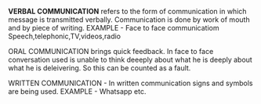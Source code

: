 **VERBAL COMMUNICATION** refers to the form of communication in which message is transmitted verbally.
Communication is done by work of mouth and by piece of writing.
EXAMPLE - Face to face communicatiom
Speech,telephonic,TV,videos,radio

ORAL COMMUNICATION brings quick feedback.
In face to face conversation used is unable to think deeeply about what he is deeply about what he is deleivering.
So this can be counted as a fault.

WRITTEN COMMUNICATION - In written communication signs and symbols are being used.
EXAMPLE - Whatsapp etc.
